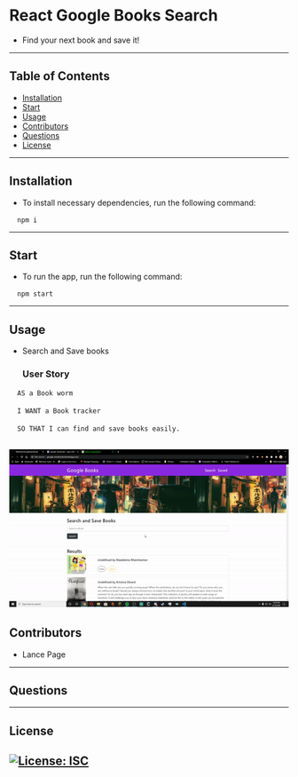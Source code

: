 # React Google Books Search

- Find your next book and save it!

---

## Table of Contents

- [Installation](#installation)
- [Start](#start)
- [Usage](#usage)
- [Contributors](#contributors)
- [Questions](#questions)
- [License](#license)

---

## Installation

- To install necessary dependencies, run the following command:

```
  npm i
```

---
## Start

- To run the app, run the following command:

```
  npm start
```

---

## Usage

- Search and Save books
  ### User Story

```
  AS a Book worm

  I WANT a Book tracker

  SO THAT I can find and save books easily.
```

## ![React Google Books Search Demo](./client/public/assets/demo.gif)

## Contributors

- Lance Page

---

## Questions

---

## License

## [![License: ISC](https://img.shields.io/badge/License-ISC-blue.svg)](https://opensource.org/licenses/ISC)
